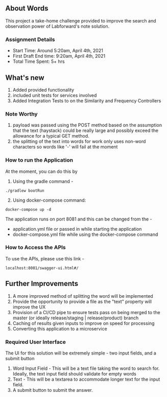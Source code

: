 ## About Words
This project a take-home challenge provided to improve the search and observation power of Labforward's note solution.

### Assignment Details
- Start Time: Around 5:20am, April 4th, 2021
- First Draft End time: 9:20am, April 4th, 2021
- Total Time Spent: 5+ hrs

## What's new
1. Added provided functionality
2. included unit tests for services involved
3. Added Integration Tests to on the Similarity and Frequency Controllers

### Note Worthy
1. payload was passed using the POST method based on the assumption that the text (haystack) could be really large and possibly exceed the allowance for a typical GET method.
2. the splitting of the text into words for work only uses non-word characters so words like '-' will fail at the moment

### How to run the Application
At the moment, you can do this by 

1. Using the gradle command -

```./gradlew bootRun```

2. Using docker-compose command:

```docker-compose up -d```

The application runs on port 8081 and this can be changed from the -
- application.yml file or passed in while starting the application
- docker-compose.yml file while using the docker-compose command

### How to Access the APIs
To use the APIs, please use this link -

```localhost:8081/swagger-ui.html#/```


## Further Improvements
1. A more improved method of splitting the word will be implemented
2. Provide the opportunity to provide a file as the "text" property will improve the UX
3. Provision of a CI/CD pipe to ensure tests pass on being merged to the master (or ideally release/staging | release/product) branch
4. Caching of results given inputs to improve on speed for processing
5. Converting this application to a microservice

### Required User Interface
The UI for this solution will be extremely simple - two input fields, and a submit button
1. Word Input Field - This will be a text file taking the word to search for. Ideally, the text input field should validate for empty words
2. Text - This will be a textarea to accommodate longer text for the input field.
3. A submit button to submit the answer.
